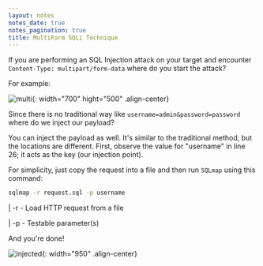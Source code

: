 ```yaml
---
layout: notes
notes_date: true
notes_pagination: true
title: MultiForm SQLi Technique
---
```


If you are performing an SQL Injection attack on your target and encounter
`Content-Type: multipart/form-data` where do you start the attack?

For example:

![multi]({{site.baseurl}}/assets/images/notes/multi.png){: width="700"
hight="500" .align-center}

Since there is no traditional way like `username=admin&password=password` where
do we inject our payload?

You can inject the payload as well. It's similar to the traditional method, but
the locations are different. First, observe the value for "username" in line 26;
it acts as the key (our injection point).

For simplicity, just copy the request into a file and then run `SQLmap` using
this command:

```bash
sqlmap -r request.sql -p username
```

| -r - Load HTTP request from a file

| -p - Testable parameter(s)

And you're done!

![injected]({{site.baseurl}}/assets/images/notes/injected.png){: width="950"
.align-center}
